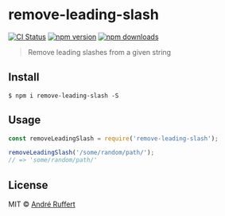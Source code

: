 # remove-leading-slash

[![CI Status](https://travis-ci.org/andreruffert/remove-leading-slash.svg?branch=master)](https://travis-ci.org/andreruffert/remove-leading-slash) 
[![npm version](https://img.shields.io/npm/v/remove-leading-slash.svg)](https://www.npmjs.com/package/remove-leading-slash) 
[![npm downloads](https://img.shields.io/npm/dm/remove-leading-slash?logo=npm)](https://www.npmjs.com/package/remove-leading-slash)

> Remove leading slashes from a given string

## Install

```console
$ npm i remove-leading-slash -S
```

## Usage

```js
const removeLeadingSlash = require('remove-leading-slash');

removeLeadingSlash('/some/random/path/');
// => 'some/random/path/'
```

## License

MIT © [André Ruffert](http://andreruffert.com)
